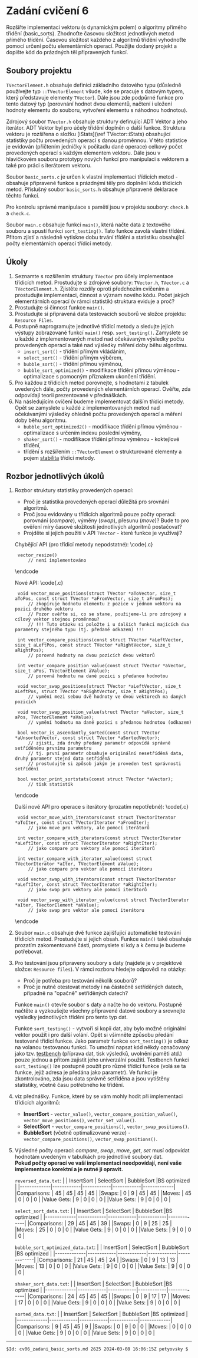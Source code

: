 ﻿# Zadání cvičení 6
Rozšiřte implementaci vektoru (s dynamickým polem) o algoritmy přímého třídění (basic_sorts). Zhodnoťte časovou složitost jednotlivých metod přímého třídění. Časovou složitost každého z algoritmů třídění vyhodnoťte pomocí určení počtu elementárních operací.
Použijte dodaný projekt a dopište kód do prázdných těl připravených funkcí.

## Soubory projektu
`TVectorElement.h` obsahuje definici základního datového typu (důsledně používejte typ `::TVectorElement` všude, kde se pracuje s datovým typem, který představuje elementy `TVector`). Dále jsou zde podpůrné funkce pro tento datový typ (porovnání hodnot dvou elementů, načtení i uložení hodnoty elementu do souboru, vytvoření elementu s náhodnou hodnotou).

Zdrojový soubor `TVector.h` obsahuje struktury definující ADT Vektor a jeho iterátor. ADT Vektor byl pro účely třídění doplněn o další funkce. Struktura vektoru je rozšířena o složku [iStats](\ref TVector::iStats) obsahující statistiky počtu provedených operací s danou proměnnou. V této statistice je evidován (přičtením jedničky k počítadlu dané operace) celkový počet provedených operací s každým elementem vektoru. Dále jsou v hlavičkovém souboru prototypy nových funkcí pro manipulaci s vektorem a také pro práci s iterátorem vektoru.

Soubor `basic_sorts.c` je určen k vlastní implementaci třídicích metod - obsahuje připravené funkce s prázdnými těly pro doplnění kódu třídicích metod. Příslušný soubor `basic_sorts.h` obsahuje připravené deklarace těchto funkcí.

Pro kontrolu správné manipulace s pamětí jsou v projektu soubory: `check.h` a `check.c`.

Soubor `main.c` obsahuje funkci `main()`, která načte data z textového souboru a spustí funkci `sort_testing()`. Tato funkce zavolá vlastní třídění. Přitom zjistí a následně vytiskne dobu trvání třídění a statistiku obsahující počty elementárních operací třídicí metody.

## Úkoly
1. Seznamte s rozšířením struktury `TVector` pro účely implementace třídicích metod. Prostudujte si zdrojové soubory: `TVector.h`, `TVector.c` a `TVectorElement.h`. Zjistěte rozdíly oproti předchozím cvičením a prostudujte implementaci, činnost a význam nového kódu. Počet jakých elementárních operací (v rámci statistik) struktura eviduje  a proč?
2. Prostudujte si činnost funkce `main()`.
3. Prostudujte si připravená data testovacích souborů ve složce projektu: `Resource Files`.
4. Postupně naprogramujte jednotlivé třídicí metody a sledujte jejich výstupy zobrazované funkcí `main()` resp. `sort_testing()`. Zamyslete se u každé z implementovaných metod nad očekávaným výsledky počtu provedených operací a také nad výsledky měření doby běhu algoritmu.
    - `insert_sort()` - třídění přímým vkládáním,
    - `select_sort()` - třídění přímým výběrem,
    - `bubble_sort()` - třídění přímou výměnou,
    - `bubble_sort_optimized()` - modifikace třídění přímou výměnou - optimalizace s pomocným příznakem ukončení třídění.
5. Pro každou z třídicích metod porovnejte, s hodnotami z tabulek uvedených dále, počty provedených elementárních operací. Ověřte, zda odpovídají teorii prezentované v přednáškách.
6. Na následujícím cvičení budeme implementovat dalším třídicí metody. Opět se zamyslete u každé z implementovaných metod nad očekávanými výsledky ohledně počtu provedených operací a měření doby běhu algoritmu.
    - `bubble_sort_optimized2()` - modifikace třídění přímou výměnou - optimalizace s určením indexu poslední výměny,
    - `shaker_sort()` - modifikace třídění přímou výměnou - koktejlové třídění,
    - třídění s rozšířením `::TVectorElement` o strukturované elementy a pojem [stabilita](https://cs.wikipedia.org/wiki/Stabiln%C3%AD_%C5%99azen%C3%AD) třídicí metody.

## Rozbor jednotlivých úkolů
1. Rozbor struktury statistiky provedených operací:
    - Proč je statistika provedených operací důležitá pro srovnání algoritmů.
    - Proč jsou evidovány u třídicích algoritmů pouze počty operací: porovnání (*compare*), výměny (*swap*), přesunu (*move*)? Bude to pro ověření míry časové složitosti jednotlivých algoritmů postačovat? 
    - Projděte si jejich použití v API `TVector` - které funkce je využívají?

    Chybějící API (pro třídicí metody nepodstatné):
    \code{.c}

        vector_resize()
            // není implementováno
    \endcode

    Nové API:
    \code{.c}

        void vector_move_positions(struct TVector *aToVector, size_t aToPos, const struct TVector *aFromVector, size_t aFromPos);
            // zkopíruje hodnotu elementu z pozice v jednom vektoru na pozici druhého vektoru
            // Pozor ověřte si, co se stane, použijeme-li pro zdrojový a cílový vektor stejnou proměnnou?
            // !!! Tuto otázku si položte i u dalších funkcí majících dva parametry stejného typu (tj. předané odkazem) !!!

        int vector_compare_positions(const struct TVector *aLeftVector, size_t aLeftPos, const struct TVector *aRightVector, size_t aRightPos);
            // porovná hodnoty na dvou pozicích dvou vektorů

        int vector_compare_position_value(const struct TVector *aVector, size_t aPos, TVectorElement aValue);
            // porovná hodnotu na dané pozici s předanou hodnotou

        void vector_swap_positions(struct TVector *aLeftVector, size_t aLeftPos, struct TVector *aRightVector, size_t aRightPos);
            // vymění mezi sebou dvě hodnoty ve dvou vektorech na daných pozicích

        void vector_swap_position_value(struct TVector *aVector, size_t aPos, TVectorElement *aValue);
            // vymění hodnotu na dané pozici s předanou hodnotou (odkazem)

        bool vector_is_ascendantly_sorted(const struct TVector *aUnsortedVector, const struct TVector *aSortedVector);
            // zjistí, zda druhý předaný parametr odpovídá správně setříděnému prvnímu parametru
            // tj. první parametr obsahuje originální nesetříděná data, druhý parametr stejná data setříděná
            // prostudujte si způsob jakým je proveden test správnosti setřídění

        bool vector_print_sortstats(const struct TVector *aVector);
            // tisk statistik
    \endcode

    Další nové API pro operace s iterátory (prozatím nepotřebné):
    \code{.c}

        void vector_move_with_iterators(const struct TVectorIterator *aToIter, const struct TVectorIterator *aFromIter);
            // jako move pro vektory, ale pomocí iterátorů

        int vector_compare_with_iterators(const struct TVectorIterator *aLeftIter, const struct TVectorIterator *aRightIter);
            // jako compare pro vektory ale pomocí iterátorů

        int vector_compare_with_iterator_value(const struct TVectorIterator *aIter, TVectorElement aValue);
            // jako compare pro vektor ale pomocí iterátoru

        void vector_swap_with_iterators(const struct TVectorIterator *aLeftIter, const struct TVectorIterator *aRightIter);
            // jako swap pro vektory ale pomocí iterátorů

        void vector_swap_with_iterator_value(const struct TVectorIterator *aIter, TVectorElement *aValue);
            // jako swap pro vektor ale pomocí iterátoru
    \endcode

2. Soubor `main.c` obsahuje dvě funkce zajišťující automatické testování třídicích metod. Prostudujte si jejich obsah. Funkce `main()` také obsahuje prozatím zakomentované části, promyslete si kdy a k čemu je budeme potřebovat.

3. Pro testování jsou připraveny soubory s daty (najdete je v projektové složce: `Resource files`). V rámci rozboru hledejte odpovědi na otázky:
    - Proč je potřeba pro testování několik souborů?
    - Proč je nutné otestovat metody i na částečně setříděných datech, případně na "opačně" setříděných datech?

    Funkce `main()` otevře soubor s daty a načte ho do vektoru. Postupně načtěte a vyzkoušejte všechny připravené datové soubory a srovnejte výsledky jednotlivých třídění pro tento typ dat.

    Funkce `sort_testing()` - vytvoří si kopii dat, aby bylo možné originální vektor použít i pro další volání. Opět si všimněte způsobu předání testované třídicí funkce. Jako parametr funkce `sort_testing()` je odkaz na volanou testovanou funkci. To umožní napsat kód někdy označovaný jako tzv. [testbench](https://en.wikipedia.org/wiki/Test_bench) (příprava dat, tisk výsledků, uvolnění paměti atd.) pouze jednou a přitom zajistit jeho univerzální použití. Testbench funkci `sort_testing()` lze postupně použít pro různé třídící funkce (volá se ta funkce, jejíž adresa je předána jako parametr). Ve funkci je zkontrolováno, zda jsou data správně setříděna a jsou vytištěny statistiky, včetně času potřebného ke třídění.

4. viz přednášky.
Funkce, které by se vám mohly hodit při implementaci třídicích algoritmů:
    - **InsertSort** - `vector_value()`, `vector_compare_position_value()`, `vector_move_positions()`, `vector_set_value()`.
    - **SelectSort** - `vector_compare_positions()`, `vector_swap_positions()`.
    - **BubbleSort** (včetně optimalizované verze) - `vector_compare_positions()`, `vector_swap_positions()`.

5. Výsledné počty operací: *compare*, *swap*, *move*, *get*, *set* musí odpovídat hodnotám uvedeným v tabulkách pro jednotlivé soubory dat.   
**Pokud počty operací ve vaší implementaci neodpovídají, není vaše implementace korektní a je nutné ji opravit.**

    `reversed_data.txt`:
    |             | InsertSort | SelectSort | BubbleSort |BS optimized |
    |-------------|------------|------------|------------|-------------|
    |Comparisons: | 45         | 45         | 45         | 45          |
    |Swaps:       |  0         |  9         | 45         | 45          |
    |Moves:       | 45         |  0         |  0         |  0          |
    |Value Gets:  |  9         |  0         |  0         |  0          |
    |Value Sets:  |  9         |  0         |  0         |  0          |

    `select_sort_data.txt`:
    |             | InsertSort | SelectSort | BubbleSort |BS optimized |
    |-------------|------------|------------|------------|-------------|
    |Comparisons: | 29         | 45         | 45         | 39          |
    |Swaps:       |  0         |  9         | 25         | 25          |
    |Moves:       | 25         |  0         |  0         |  0          |
    |Value Gets:  |  9         |  0         |  0         |  0          |
    |Value Sets:  |  9         |  0         |  0         |  0          |

    `bubble_sort_optimized_data.txt`:
    |             | InsertSort | SelectSort | BubbleSort |BS optimized |
    |-------------|------------|------------|------------|-------------|
    |Comparisons: | 21         | 45         | 45         | 24          |
    |Swaps:       |  0         |  9         | 13         | 13          |
    |Moves:       | 13         |  0         |  0         |  0          |
    |Value Gets:  |  9         |  0         |  0         |  0          |
    |Value Sets:  |  9         |  0         |  0         |  0          |

    `shaker_sort_data.txt`:
    |             | InsertSort | SelectSort | BubbleSort |BS optimized |
    |-------------|------------|------------|------------|-------------|
    |Comparisons: | 24         | 45         | 45         | 45          |
    |Swaps:       |  0         |  9         | 17         | 17          |
    |Moves:       | 17         |  0         |  0         |  0          |
    |Value Gets:  |  9         |  0         |  0         |  0          |
    |Value Sets:  |  9         |  0         |  0         |  0          |

    `sorted_data.txt`:
    |             | InsertSort | SelectSort | BubbleSort |BS optimized |
    |-------------|------------|------------|------------|-------------|
    |Comparisons: |  9         |  45        | 45         |  9          |
    |Swaps:       |  0         |  9         |  0         |  0          |
    |Moves:       |  0         |  0         |  0         |  0          |
    |Value Gets:  |  9         |  0         |  0         |  0          |
    |Value Sets:  |  9         |  0         |  0         |  0          |

---
`$Id: cv06_zadani_basic_sorts.md 2625 2024-03-08 16:06:15Z petyovsky $`
